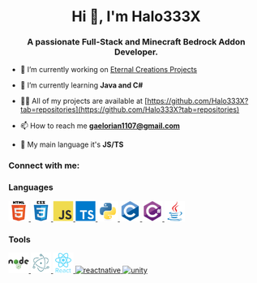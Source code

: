 <h1 align="center">Hi 👋, I'm Halo333X</h1>
<h3 align="center">A passionate Full-Stack and Minecraft Bedrock Addon Developer.</h3>

- 🔭 I’m currently working on [Eternal Creations Projects](https://github.com/Eternal-Creations)

- 🌱 I’m currently learning **Java and C#**

- 👨‍💻 All of my projects are available at [https://github.com/Halo333X?tab=repositories](https://github.com/Halo333X?tab=repositories)

- 📫 How to reach me **gaelorian1107@gmail.com**

- 💫 My main language it's **JS/TS**

<h3 align="left">Connect with me:</h3>
<p align="left">
</p>

<h3 align="left">Languages</h3>
<p align="left">
  <a href="https://www.w3.org/html/" target="_blank" rel="noreferrer">
  <img
    src="https://raw.githubusercontent.com/devicons/devicon/master/icons/html5/html5-original-wordmark.svg"
    alt="html5"
    width="40"
    height="40"
  />
</a>
<a href="https://www.w3schools.com/css/" target="_blank" rel="noreferrer">
  <img
    src="https://raw.githubusercontent.com/devicons/devicon/master/icons/css3/css3-original-wordmark.svg"
    alt="css3"
    width="40"
    height="40"
  />
</a>
<a
  href="https://developer.mozilla.org/en-US/docs/Web/JavaScript"
  target="_blank"
  rel="noreferrer"
>
  <img
    src="https://raw.githubusercontent.com/devicons/devicon/master/icons/javascript/javascript-original.svg"
    alt="javascript"
    width="40"
    height="40"
  />
</a>
<a href="https://www.typescriptlang.org/" target="_blank" rel="noreferrer">
  <img
    src="https://raw.githubusercontent.com/devicons/devicon/master/icons/typescript/typescript-original.svg"
    alt="typescript"
    width="40"
    height="40"
  />
</a>
<a href="https://www.python.org" target="_blank" rel="noreferrer">
  <img
    src="https://raw.githubusercontent.com/devicons/devicon/master/icons/python/python-original.svg"
    alt="python"
    width="40"
    height="40"
  />
</a>
<a href="https://www.w3schools.com/cs/" target="_blank" rel="noreferrer">
  <img
    src="https://raw.githubusercontent.com/devicons/devicon/master/icons/c/c-original.svg"
    alt="c"
    width="40"
    height="40"
  />
</a>
<a href="https://www.w3schools.com/cs/" target="_blank" rel="noreferrer">
  <img
    src="https://raw.githubusercontent.com/devicons/devicon/master/icons/csharp/csharp-original.svg"
    alt="csharp"
    width="40"
    height="40"
  />
</a>
<a href="https://www.java.com" target="_blank" rel="noreferrer">
  <img
    src="https://raw.githubusercontent.com/devicons/devicon/master/icons/java/java-original.svg"
    alt="java"
    width="40"
    height="40"
  />
</a>
<h3 align="left">Tools</h3>
<a href="https://nodejs.org" target="_blank" rel="noreferrer">
  <img
    src="https://raw.githubusercontent.com/devicons/devicon/master/icons/nodejs/nodejs-original-wordmark.svg"
    alt="nodejs"
    width="40"
    height="40"
  />
</a>
<a href="https://www.electronjs.org" target="_blank" rel="noreferrer">
  <img
    src="https://raw.githubusercontent.com/devicons/devicon/master/icons/electron/electron-original.svg"
    alt="electron"
    width="40"
    height="40"
  />
</a>
<a href="https://reactjs.org/" target="_blank" rel="noreferrer">
  <img
    src="https://raw.githubusercontent.com/devicons/devicon/master/icons/react/react-original-wordmark.svg"
    alt="react"
    width="40"
    height="40"
  />
</a>
<a href="https://reactnative.dev/" target="_blank" rel="noreferrer">
  <img
    src="https://reactnative.dev/img/header_logo.svg"
    alt="reactnative"
    width="40"
    height="40"
  />
</a>
<a href="https://unity.com/" target="_blank" rel="noreferrer">
  <img
    src="https://www.vectorlogo.zone/logos/unity3d/unity3d-icon.svg"
    alt="unity"
    width="40"
    height="40"
  />
</a>
</p>
